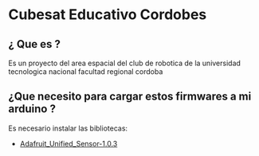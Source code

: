 # Cubesat Educativo Cordobes
## ¿ Que es ?
Es un proyecto del area espacial del club de robotica de la universidad tecnologica nacional facultad regional cordoba
## ¿Que necesito para cargar estos firmwares a mi arduino ?
Es necesario instalar las bibliotecas:
- [Adafruit_Unified_Sensor-1.0.3](https://github.com/adafruit/Adafruit_Sensor)
